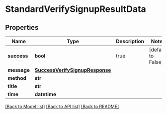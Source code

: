 # StandardVerifySignupResultData

## Properties
Name | Type | Description | Notes
------------ | ------------- | ------------- | -------------
**success** | **bool** | true | [default to False]
**message** | [**SuccessVerifySignupResponse**](SuccessVerifySignupResponse.md) |  | 
**method** | **str** |  | 
**title** | **str** |  | 
**time** | **datetime** |  | 

[[Back to Model list]](../README.md#documentation-for-models) [[Back to API list]](../README.md#documentation-for-api-endpoints) [[Back to README]](../README.md)


